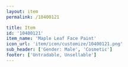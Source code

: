 ```yaml
---
layout: item
permalink: /10400121

title: Item
id: '10400121'
item_name: 'Maple Leaf Face Paint'
icon_url: 'item/icon/customize/10400121.png'
sub_header: ['Gender: Male', 'Cosmetic']
footer: ['Untradable, Unsellable']
---
```

